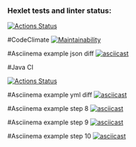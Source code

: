 ### Hexlet tests and linter status:
[![Actions Status](https://github.com/Se4iv/java-project-71/actions/workflows/hexlet-check.yml/badge.svg)](https://github.com/Se4iv/java-project-71/actions)

#CodeClimate
[![Maintainability](https://api.codeclimate.com/v1/badges/173655bb9706150285b4/maintainability)](https://codeclimate.com/github/Se4iv/java-project-71/maintainability)

#Asciinema example json diff
[![asciicast](https://asciinema.org/a/B4Z1LZZeDE95dWOJ6fBfx0Db9.svg)](https://asciinema.org/a/B4Z1LZZeDE95dWOJ6fBfx0Db9)

#Java CI

[![Actions Status](https://github.com/Se4iv/java-project-71/actions/workflows/main.yml/badge.svg)](https://github.com/Se4iv/java-project-71/actions)

#Asciinema example yml diff
[![asciicast](https://asciinema.org/a/Dh1xMz5eebXznpuGnNd79z9nd.svg)](https://asciinema.org/a/Dh1xMz5eebXznpuGnNd79z9nd)

#Asciinema example step 8
[![asciicast](https://asciinema.org/a/UWXMMeY9jw2PvBUsqHuo5JqhH.svg)](https://asciinema.org/a/UWXMMeY9jw2PvBUsqHuo5JqhH)

#Asciinema example step 9
[![asciicast](https://asciinema.org/a/JEuvYpt4Y7kwzwPZSUesGTq6l.svg)](https://asciinema.org/a/JEuvYpt4Y7kwzwPZSUesGTq6l)

#Asciinema example step 10
[![asciicast](https://asciinema.org/a/lWiR7xUVuEO4kSHMeRQ8ArKC6.svg)](https://asciinema.org/a/lWiR7xUVuEO4kSHMeRQ8ArKC6)
